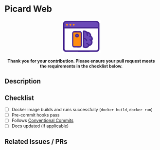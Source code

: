 # Picard Web

<div align="center">
  <img src="https://raw.githubusercontent.com/Aandree5/picard-web/refs/heads/main/images/logo_128.png" alt="Logo" />
  
  <b>Thank you for your contribution.  Please ensure your pull request meets the requirements in the checklist below.</b>
</div>

## Description
<!-- Concise description of what this PR does -->

## Checklist

- [ ] Docker image builds and runs successfully (`docker build`, `docker run`)
- [ ] Pre-commit hooks pass
- [ ] Follows [Conventional Commits](https://www.conventionalcommits.org/)
- [ ] Docs updated (if applicable)

## Related Issues / PRs
<!-- Link to any related discussions -->

